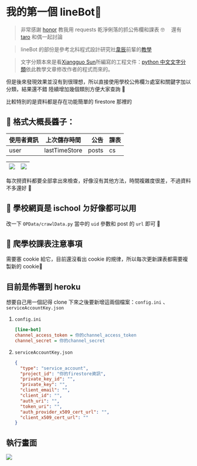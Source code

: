 # 我的第一個 lineBot🍔

> 非常感謝 [honor](https://github.com/honor2016tw) 教我用 requests 乾淨俐落的抓公佈欄和課表 🤓 　還有 [taro](https://github.com/taro0513) 和偶一起討論

> lineBot 的部份是參考北科程式設計研究社[韋辰](https://github.com/yaoandy107/line-bot-tutorial)前輩的[教學](https://blackmaple.me/line-bot-tutorial/)

> 文字分類本來是看[Xiangguo Sun](https://github.com/sunxiangguo/chinese_text_classification)所編寫的工程文件：[python 中文文字分類](https://blog.csdn.net/github_36326955/article/details/54891204)依此教學文章修改作者的程式而來的。

但是後來發現效果並沒有到很理想，所以直接使用學校公佈欄ㄉ處室和關鍵字加以分類，結果還不錯
陸續增加幾個類別方便大家查詢 🐞

比較特別的是資料都是存在功能簡單的 firestore 那裡的

## 🍆 格式大概長醬子：

| 使用者資訊 | 上次儲存時間  |  公告 | 課表 |
| ---------- | :-----------: | ----: | ---- |
| user       | lastTimeStore | posts | cs   |

| ![](https://i.imgur.com/tEi6Ixr.png) | ![](https://i.imgur.com/0uTHwgE.png) |
| ------------------------------------ | ------------------------------------ |


每次撈資料都要全部拿出來檢查，好像沒有其他方法，時間複雜度很差，不過資料不多還好 🙁

## 🦚 學校網頁是 ischool ㄉ好像都可以用

改一下 `OPData/crawlData.py` 當中的 `uid` 參數和 post 的 `url` 即可 🦄

## 🍖 爬學校課表注意事項

需要塞 cookie 給它，目前還沒看出 cookie 的規律，所以每次更新課表都需要複製新的 cookie🐖

## 目前是佈署到 heroku

想要自己用一個記得 clone 下來之後要新增這兩個檔案：`config.ini` 、　`serviceAccountKey.json`

1.  `config.ini`

    ```ini
    [line-bot]
    channel_access_token = 你的channel_access_token
    channel_secret = 你的channel_secret
    ```

2.  `serviceAccountKey.json`

    ```json
    {
      "type": "service_account",
      "project_id": "你的firestore資訊",
      "private_key_id": "",
      "private_key": "",
      "client_email": "",
      "client_id": "",
      "auth_uri": "",
      "token_uri": "",
      "auth_provider_x509_cert_url": "",
      "client_x509_cert_url": ""
    }
    ```

## 執行畫面

![](https://i.imgur.com/UbyjevN.jpg)

<!--
結合[Selenium](https://github.com/SeleniumHQ/selenium)與[Beautiful Soup](https://github.com/waylan/beautifulsoup)爬取學校網頁的公告，使用TF-IDF加權技術，對每則公告做分類，回覆有用資訊給使用者。

其中使用[jieba](https://github.com/fxsjy/jieba)做為中文的分詞工具，接著使用 Scikit-Learn 函式庫中的[Bunch](https://github.com/dsc/bunch)數據結構來表示資料集，最後把資料集轉換至 TF-IDF 詞向量空間，對測試資料做預測。　-->
